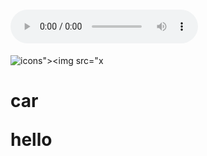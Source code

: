 
 

# <audio controls onwaiting=alert(1)><source src=x type='"><src=x>
![icons"><img src="x](javascript:alert())
# <p>car<p>hello</p></p>
# <div><div><a><image>














